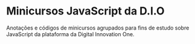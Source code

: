 # Minicursos JavaScript da D.I.O
Anotações e códigos de minicursos agrupados para fins de estudo sobre JavaScript da plataforma da Digital Innovation One.
